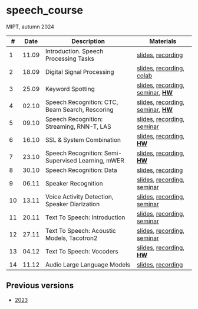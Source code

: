 # speech_course

MIPT, autumn 2024

| # | Date | Description | Materials |
|---------|------|-------------|---------|
| 1 | 11.09 | Introduction. Speech Processing Tasks | [slides](https://docs.google.com/presentation/d/1O1u_UR3wiENdVztgVLJUZoKlSymoxDNixSM1Tm-CjrI), [recording](https://youtu.be/wKXmjXU1Qsc) |
| 2 | 18.09 | Digital Signal Processing | [slides](https://docs.google.com/presentation/d/1l32uxNB5orHhzqEiRn8yvuMegp6UW2a3n-tdqVTf0D8), [recording](https://youtu.be/5ApIUT_-eqw), [colab](https://colab.research.google.com/github/georgygospodinov/speech_course/blob/main/week02/dsp_basics.ipynb) |
| 3 | 25.09 | Keyword Spotting | [slides](https://docs.google.com/presentation/d/1G1QaEsOaXVMaQkdYE9EQO8rXxbQLsFOxrHpDLLTjrok), [recording](https://youtu.be/zWeEctvTyzA), [seminar](./week03/), **[HW](./week03/kws/)** |
| 4 | 02.10 | Speech Recognition: CTC, Beam Search, Rescoring | [slides](https://docs.google.com/presentation/d/1z3r5GIgWKBkDNXW7TVrA5gCQMLwLylxGcVlUrhg8k0M/edit?usp=drive_web&ouid=109922422742355126005), [recording](https://youtu.be/SIJ3YumuxBs), [seminar](./week04/seminar_notebook.ipynb), **[HW](./week04/HW.md)** |
| 5 | 09.10 | Speech Recognition: Streaming, RNN-T, LAS | [slides](https://docs.google.com/presentation/d/1R-ynTzomYmGzHbnk-oHNcanqEizryrXTnksI9IobZ0E), [recording](https://youtu.be/OpplQTEbHV0), [seminar](./week05/conformer_las.ipynb) |
| 6 | 16.10 | SSL & System Combination | [slides](https://docs.google.com/presentation/d/1gFQ1-p27irwMSN0Qov_cZ5hREGNl2Mdach_KwdkwhXE/edit?usp=sharing), [recording](https://youtu.be/K-9CCv8dBeU), **[HW](./week06/asr_ensemble.ipynb)** |
| 7 | 23.10 | Speech Recognition: Semi-Supervised Learning, mWER | [slides](./week07/l7_asr_semi_supervised.pdf), [recording](https://www.youtube.com/watch?v=Xv_s72oSku8), **[HW](https://colab.research.google.com/drive/19DXSYuoD8v3ocE_NZKPpuqBqZqYHuOu9?usp=sharing)** |
| 8 | 30.10 | Speech Recognition: Data | [slides](https://docs.google.com/presentation/d/1iKU0xCRzHnx1fBxTb1DWib-NN0P7pF6rlE0MgsoSZ9I), [recording](https://youtu.be/N_UASNT4V-4) |
| 9 | 06.11 | Speaker Recognition | [slides](https://docs.google.com/presentation/d/1xMr1tUD0qNq-6A6-1MQvQNa3d08t95fzG20DUBh8Ruo), [recording](https://youtu.be/V2N4SY4eXS0), [seminar](./week09/visualize.ipynb) |
| 10 | 13.11 | Voice Activity Detection, Speaker Diarization | [slides](https://docs.google.com/presentation/d/1e_i4_5RT4BlTilVfnwFPGjFa2kHxesaSW7kXHx67Mtk), [recording](https://youtu.be/V38kQQwH-dQ), [seminar](./week10/pyannote_diarization_seminar.ipynb) |
| 11 | 20.11 | Text To Speech: Introduction | [slides](./week11/tts_intro_metrics.pdf), [recording](https://youtu.be/z6SPvCi-J7A), [seminar](./week11/seminar.ipynb) |
| 12 | 27.11 | Text To Speech: Acoustic Models, Tacotron2 | [slides](./week12/tts_am_taco.pdf), [recording](https://youtu.be/OMSm9pZdNzE), [seminar](./week12/seminar.ipynb) |
| 13 | 04.12 | Text To Speech: Vocoders | [slides](./week13/tts_vocoders.pdf), [recording](https://youtu.be/yxJVMCE7tHg), **[HW](./week13/HW.md)** |
| 14 | 11.12 | Audio Large Language Models | [slides](https://docs.google.com/presentation/d/1C0WOJsHMWsUk8rjQfGDKAPG0iOsYb2Vhy6zqn2CSz_U), [recording](https://youtu.be/fTczeiWK3NM) |

## Previous versions
* [2023](https://github.com/georgygospodinov/speech_course/tree/2023)
